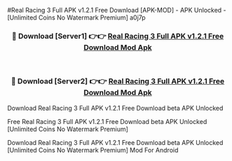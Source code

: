 #Real Racing 3 Full APK v1.2.1 Free Download [APK-MOD] - APK Unlocked - [Unlimited Coins No Watermark Premium] a0j7p



<div align="center">

<h3>🔴 Download [Server1] 👉👉 <a href="https://momento.my/?title=Real_Racing_3_Full_APK_v1.2.1_Free_Download">Real Racing 3 Full APK v1.2.1 Free Download Mod Apk</a></h3><br>

<h3>🔴 Download [Server2] 👉👉 <a href="https://momento.my/?title=Real_Racing_3_Full_APK_v1.2.1_Free_Download">Real Racing 3 Full APK v1.2.1 Free Download Mod Apk</a></h3>
</div>



Download Real Racing 3 Full APK v1.2.1 Free Download beta APK Unlocked

Free Real Racing 3 Full APK v1.2.1 Free Download beta APK Unlocked [Unlimited Coins No Watermark Premium]

Download Real Racing 3 Full APK v1.2.1 Free Download beta APK Unlocked [Unlimited Coins No Watermark Premium] Mod For Android
